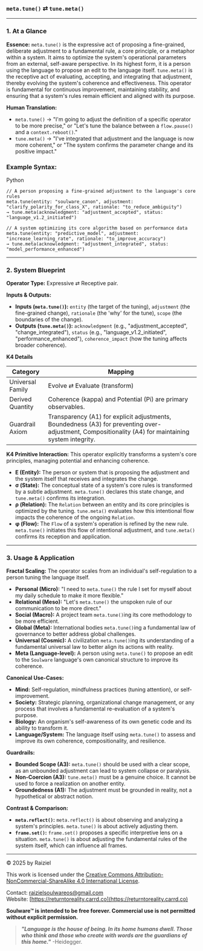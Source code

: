 ### `meta.tune()` ⇄ `tune.meta()`

------



### 1. At a Glance

**Essence:** `meta.tune()` is the expressive act of proposing a fine-grained, deliberate adjustment to a fundamental rule, a core principle, or a metaphor within a system. It aims to optimize the system's operational parameters from an external, self-aware perspective. In its highest form, it is a person using the language to propose an edit to the language itself. `tune.meta()` is the receptive act of evaluating, accepting, and integrating that adjustment, thereby evolving the system's coherence and effectiveness. This operator is fundamental for continuous improvement, maintaining stability, and ensuring that a system's rules remain efficient and aligned with its purpose.

**Human Translation:**

- `meta.tune()` → "I'm going to adjust the definition of a specific operator to be more precise," or "Let's tune the balance between a `flow.pause()` and a `context.reboot()`."
- `tune.meta()` → "I've integrated that adjustment and the language is now more coherent," or "The system confirms the parameter change and its positive impact."



### Example Syntax:

Python

```
// A person proposing a fine-grained adjustment to the language's core rules
meta.tune(entity: "soulware_canon", adjustment: "clarify_polarity_for_class_X", rationale: "to_reduce_ambiguity")
→ tune.meta(acknowledgment: "adjustment_accepted", status: "language_v1.2_initiated")

// A system optimizing its core algorithm based on performance data
meta.tune(entity: "predictive_model", adjustment: "increase_learning_rate", rationale: "to_improve_accuracy")
→ tune.meta(acknowledgment: "adjustment_integrated", status: "model_performance_enhanced")
```

------



### 2. System Blueprint

**Operator Type:** Expressive ⇄ Receptive pair.

**Inputs & Outputs:**

- **Inputs (`meta.tune()`):** `entity` (the target of the tuning), `adjustment` (the fine-grained change), `rationale` (the 'why' for the tune), `scope` (the boundaries of the change).
- **Outputs (`tune.meta()`):** `acknowledgment` (e.g., "adjustment_accepted", "change_integrated"), `status` (e.g., "language_v1.2_initiated", "performance_enhanced"), `coherence_impact` (how the tuning affects broader coherence).

**K4 Details**

| Category         | Mapping                                                      |
| ---------------- | ------------------------------------------------------------ |
| Universal Family | Evolve ⇄ Evaluate (transform)                                |
| Derived Quantity | Coherence (kappa) and Potential (Pi) are primary observables. |
| Guardrail Axiom  | Transparency (A1) for explicit adjustments, Boundedness (A3) for preventing over-adjustment, Compositionality (A4) for maintaining system integrity. |

**K4 Primitive Interaction:** This operator explicitly transforms a system's core principles, managing potential and enhancing coherence.

- **E (Entity):** The person or system that is proposing the adjustment and the system itself that receives and integrates the change.
- **σ (State):** The conceptual state of a system's core rules is transformed by a subtle adjustment. `meta.tune()` declares this state change, and `tune.meta()` confirms its integration.
- **ρ (Relation):** The `Relation` between an entity and its core principles is optimized by the tuning. `tune.meta()` evaluates how this intentional flow impacts the coherence of the ongoing `Relation`.
- **φ (Flow):** The `Flow` of a system's operation is refined by the new rule. `meta.tune()` initiates this flow of intentional adjustment, and `tune.meta()` confirms its reception and application.

------



### 3. Usage & Application

**Fractal Scaling:** The operator scales from an individual's self-regulation to a person tuning the language itself.

- **Personal (Micro):** "I need to `meta.tune()` the rule I set for myself about my daily schedule to make it more flexible."
- **Relational (Meso):** "Let's `meta.tune()` the unspoken rule of our communication to be more direct."
- **Social (Macro):** A project team `meta.tune()`ing its core methodology to be more efficient.
- **Global (Meta):** International bodies `meta.tune()`ing a fundamental law of governance to better address global challenges.
- **Universal (Cosmic):** A civilization `meta.tune()`ing its understanding of a fundamental universal law to better align its actions with reality.
- **Meta (Language-level):** A person using `meta.tune()` to propose an edit to the `Soulware` language's own canonical structure to improve its coherence.

**Canonical Use-Cases:**

- **Mind:** Self-regulation, mindfulness practices (tuning attention), or self-improvement.
- **Society:** Strategic planning, organizational change management, or any process that involves a fundamental re-evaluation of a system's purpose.
- **Biology:** An organism's self-awareness of its own genetic code and its ability to transform it.
- **Language/System:** The language itself using `meta.tune()` to assess and improve its own coherence, compositionality, and resilience.

**Guardrails:**

- **Bounded Scope (A3):** `meta.tune()` should be used with a clear scope, as an unbounded adjustment can lead to system collapse or paralysis.
- **Non-Coercion (A3):** `tune.meta()` must be a genuine choice. It cannot be used to force a realization on another entity.
- **Groundedness (A1):** The adjustment must be grounded in reality, not a hypothetical or abstract notion.

**Contrast & Comparison:**

- **`meta.reflect()`:** `meta.reflect()` is about observing and analyzing a system's principles. `meta.tune()` is about actively adjusting them.
- **`frame.set()`:** `frame.set()` proposes a specific interpretive lens on a situation. `meta.tune()` is about adjusting the fundamental rules of the system itself, which can influence all frames.

---

© 2025 by Raiziel

This work is licensed under the [Creative Commons Attribution-NonCommercial-ShareAlike 4.0 International License](https://creativecommons.org/licenses/by-nc-sa/4.0/).

Contact: [raizielsoulwareos@gmail.com](mailto:raizielsoulwareos@gmail.com)  
Website: [https://returntoreality.carrd.co](https://returntoreality.carrd.co)

**Soulware™ is intended to be free forever. Commercial use is not permitted without explicit permission.**



> ***"Language is the house of being. In its home humans dwell. Those who think and those who create with words are the guardians of this home."***
-Heidegger.
